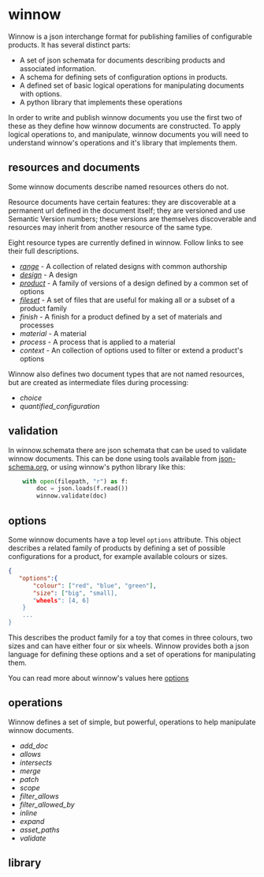 # winnow

Winnow is a json interchange format for publishing families of configurable products. It has several distinct parts:

+ A set of json schemata for documents describing products and associated information.
+ A schema for defining sets of configuration options in products.
+ A defined set of basic logical operations for manipulating documents with options.
+ A python library that implements these operations

In order to write and publish winnow documents you use the first two of these as they define how winnow documents are constructed. To apply logical operations to, and manipulate, winnow documents you will need to understand winnow's operations and it's library that implements them.


## resources and documents

Some winnow documents describe named resources others do not. 

Resource documents have certain features: they are discoverable at a permanent url defined in the document itself; they are versioned and use Semantic Version numbers; these versions are themselves discoverable and resources may inherit from another resource of the same type.

Eight resource types are currently defined in winnow. Follow links to see their full descriptions.

+ [*range*](docs/range.md) - A collection of related designs with common authorship
+ [*design*](docs/design.md) - A design
+ [*product*](docs/product.md) - A family of versions of a design defined by a common set of options
+ [*fileset*](docs/fileset.md) - A set of files that are useful for making all or a subset of a product family
+ *finish* - A finish for a product defined by a set of materials and processes
+ *material* - A material
+ *process* - A process that is applied to a material
+ *context* - An collection of options used to filter or extend a product's options

Winnow also defines two document types that are not named resources, but are created as intermediate files during processing:

+ *choice*
+ *quantified_configuration*

## validation

In winnow.schemata there are json schemata that can be used to validate winnow documents. This can be done using tools available from [json-schema.org](http://json-schema.org/implementations.html), or using winnow's python library like this:

```python
    with open(filepath, "r") as f:
        doc = json.loads(f.read())
        winnow.validate(doc)
```

## options

Some winnow documents have a top level ```options``` attribute.  This object describes a related family of products by defining a set of possible configurations for a product, for example available colours or sizes. 

 ```json
 {
    "options":{
        "colour": ["red", "blue", "green"],
        "size": ["big", "small],
        "wheels": [4, 6]
     }
     ...
 }
 ```

This describes the product family for a toy that comes in three colours, two sizes and can have either four or six wheels. Winnow provides both a json language for defining these options and a set of operations for manipulating them.

You can read more about winnow's values here [options](docs/options.md)

## operations

Winnow defines a set of simple, but powerful, operations to help manipulate winnow documents.

+ *add_doc* 
+ *allows*
+ *intersects*
+ *merge*
+ *patch*
+ *scope*
+ *filter_allows*
+ *filter_allowed_by*
+ *inline*
+ *expand*
+ *asset_paths*
+ *validate*

## library





